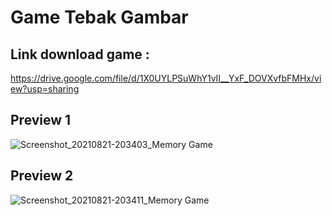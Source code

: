 # Game Tebak Gambar
## Link download game :
https://drive.google.com/file/d/1X0UYLPSuWhY1vII__YxF_DOVXvfbFMHx/view?usp=sharing

## Preview 1
![Screenshot_20210821-203403_Memory Game](https://user-images.githubusercontent.com/58913447/130323572-f51eaeda-31fb-44a9-a8ac-8e93022dd0a2.jpg)


## Preview 2
![Screenshot_20210821-203411_Memory Game](https://user-images.githubusercontent.com/58913447/130323609-93266929-bc78-45b2-92bc-c2fd60242f23.jpg)

